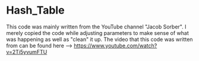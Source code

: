 # Hash_Table

This code was mainly written from the YouTube channel "Jacob Sorber". 
I merely copied the code while adjusting parameters to make sense of what was happening as well as "clean" it up.
The video that this code was written from can be found here --> https://www.youtube.com/watch?v=2Ti5yvumFTU
